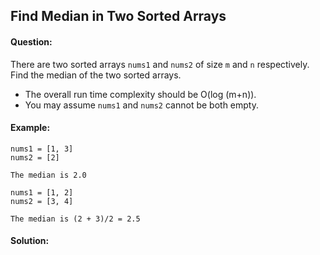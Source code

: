 ## Find Median in Two Sorted Arrays



#### Question:

There are two sorted arrays `nums1` and `nums2` of size `m` and `n` respectively. Find the median of the two sorted arrays.

- The overall run time complexity should be O(log (m+n)).
- You may assume `nums1` and `nums2` cannot be both empty.



#### Example:

```pseudocode
nums1 = [1, 3]
nums2 = [2]

The median is 2.0
```

```pseudocode
nums1 = [1, 2]
nums2 = [3, 4]

The median is (2 + 3)/2 = 2.5
```



#### Solution:

